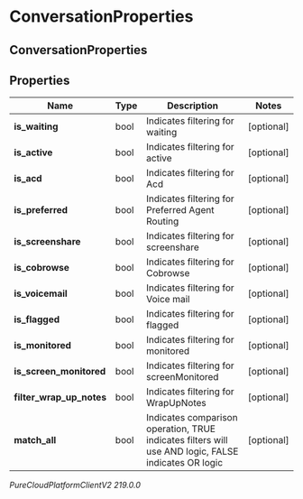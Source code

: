 # ConversationProperties

## ConversationProperties

## Properties

|Name | Type | Description | Notes|
|------------ | ------------- | ------------- | -------------|
| **is_waiting** | bool | Indicates filtering for waiting | [optional] |
| **is_active** | bool | Indicates filtering for active | [optional] |
| **is_acd** | bool | Indicates filtering for Acd | [optional] |
| **is_preferred** | bool | Indicates filtering for Preferred Agent Routing | [optional] |
| **is_screenshare** | bool | Indicates filtering for screenshare | [optional] |
| **is_cobrowse** | bool | Indicates filtering for Cobrowse | [optional] |
| **is_voicemail** | bool | Indicates filtering for Voice mail | [optional] |
| **is_flagged** | bool | Indicates filtering for flagged | [optional] |
| **is_monitored** | bool | Indicates filtering for monitored | [optional] |
| **is_screen_monitored** | bool | Indicates filtering for screenMonitored | [optional] |
| **filter_wrap_up_notes** | bool | Indicates filtering for WrapUpNotes | [optional] |
| **match_all** | bool | Indicates comparison operation, TRUE indicates filters will use AND logic, FALSE indicates OR logic | [optional] |



_PureCloudPlatformClientV2 219.0.0_
